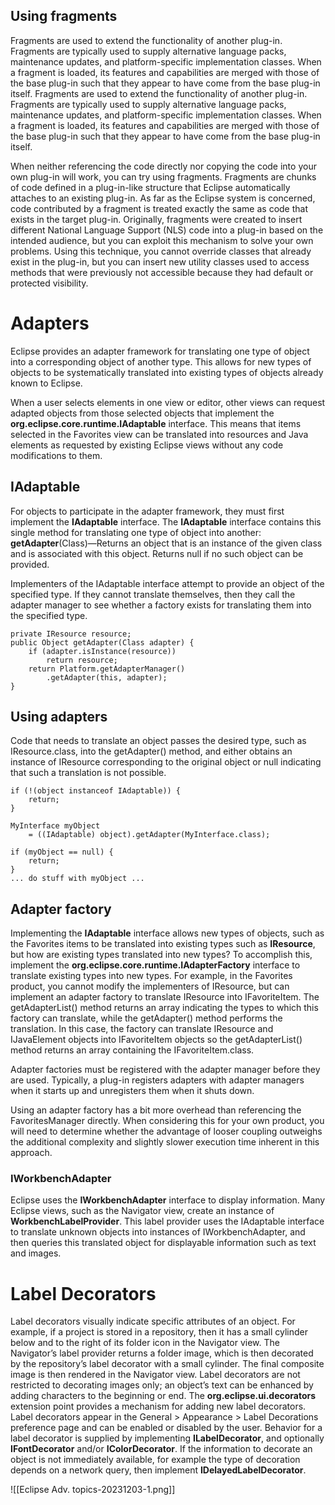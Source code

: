 
## Using fragments
Fragments are used to extend the functionality of another plug-in. Fragments are typically used to supply alternative language packs, maintenance updates, and platform-specific implementation classes. When a fragment is loaded, its features and capabilities are merged with those of the base plug-in such that they appear to have come from the base plug-in itself.
Fragments are used to extend the functionality of another plug-in. Fragments are typically used to supply alternative language packs, maintenance updates, and platform-specific implementation classes. When a fragment is loaded, its features and capabilities are merged with those of the base plug-in such that they appear to have come from the base plug-in itself.


When neither referencing the code directly nor copying the code into your own plug-in will work, you can try using fragments. Fragments are chunks of code defined in a plug-in-like structure that Eclipse automatically attaches to an existing plug-in.
As far as the Eclipse system is concerned, code contributed by a fragment is treated exactly the same as code that exists in the target plug-in. Originally, fragments were created to insert different National Language Support (NLS) code into a plug-in based on the intended audience, but you can exploit this mechanism to solve your own problems. Using this technique, you cannot override classes that already exist in the plug-in, but you can insert new utility classes used to access methods that were previously not accessible because
they had default or protected visibility.


# Adapters
Eclipse provides an adapter framework for translating one type of object into a corresponding object of another type. This allows for new types of objects to be systematically translated into existing types of objects already known to Eclipse.

When a user selects elements in one view or editor, other views can request adapted objects from those selected objects that implement the **org.eclipse.core.runtime.IAdaptable** interface. This means that items selected in the Favorites view can be translated into resources and Java elements as requested by existing Eclipse views without any code modifications to them.

## IAdaptable
For objects to participate in the adapter framework, they must first implement the **IAdaptable** interface. The **IAdaptable** interface contains this single method for translating one type of object into another:
**getAdapter**(Class)—Returns an object that is an instance of the given class and is associated with this object. Returns null if no such object can be provided.

Implementers of the IAdaptable interface attempt to provide an object of the specified type. If they cannot translate themselves, then they call the adapter manager to see whether a factory exists for translating them into the specified type.

```
private IResource resource;
public Object getAdapter(Class adapter) {
	if (adapter.isInstance(resource))
		return resource;
	return Platform.getAdapterManager()
		.getAdapter(this, adapter);
}
```

## Using adapters
Code that needs to translate an object passes the desired type, such as IResource.class, into the getAdapter() method, and either obtains an instance of IResource corresponding to the original object or null indicating that such a translation is not possible.

```
if (!(object instanceof IAdaptable)) {
	return;
}
	
MyInterface myObject
	= ((IAdaptable) object).getAdapter(MyInterface.class);
	
if (myObject == null) {
	return;
}
... do stuff with myObject ...
```

## Adapter factory
Implementing the **IAdaptable** interface allows new types of objects, such as the Favorites items to be translated into existing types such as **IResource**, but how are existing types translated into new types? To accomplish this, implement the **org.eclipse.core.runtime.IAdapterFactory** interface to translate existing types into new types.
For example, in the Favorites product, you cannot modify the implementers of IResource, but can implement an adapter factory to translate IResource into IFavoriteItem. The getAdapterList() method returns an array indicating the types to which this factory can translate, while the getAdapter() method performs the translation. In this case, the factory can translate IResource and IJavaElement objects into IFavoriteItem objects so the getAdapterList() method returns an array containing the IFavoriteItem.class.

Adapter factories must be registered with the adapter manager before they are used. Typically, a plug-in registers adapters with adapter managers when it starts up and unregisters them when it shuts down. 

Using an adapter factory has a bit more overhead than referencing the FavoritesManager directly. When considering this for your own product, you will need to determine whether the advantage of looser coupling outweighs the additional complexity and slightly slower execution time inherent in this approach.

### IWorkbenchAdapter
Eclipse uses the **IWorkbenchAdapter** interface to display information. Many Eclipse views, such as the Navigator view, create an instance of **WorkbenchLabelProvider**. This label provider uses the IAdaptable interface to translate unknown objects into instances of IWorkbenchAdapter, and then queries this translated object for displayable information such as text and images.

# Label Decorators
Label decorators visually indicate specific attributes of an object. For example, if a project is stored in a repository, then it has a small cylinder below and to the right of its folder icon in the Navigator view. The Navigator’s label provider returns a folder image, which is then decorated by the repository’s label decorator with a small cylinder. The final composite image is then rendered in the Navigator view. Label decorators are not restricted to decorating images only; an object’s text can be enhanced by adding characters to the beginning or end.
The **org.eclipse.ui.decorators** extension point provides a mechanism for adding new label decorators. Label decorators appear in the General > Appearance > Label Decorations preference page and can be enabled or disabled by the user. Behavior for a label decorator is supplied by implementing **ILabelDecorator**, and optionally **IFontDecorator** and/or
**IColorDecorator**. If the information to decorate an object is not immediately available, for example the type of decoration depends on a network query, then implement **IDelayedLabelDecorator**.

![[Eclipse Adv. topics-20231203-1.png]]